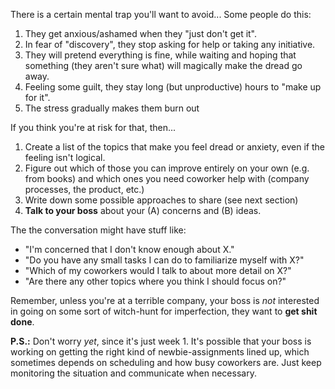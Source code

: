  There is a certain mental trap you'll want to avoid... Some people do this:

1. They get anxious/ashamed when they "just don't get it".
2. In fear of "discovery", they stop asking for help or taking any initiative. 
3. They will pretend everything is fine, while waiting and hoping that something (they aren't sure what) will magically make the dread go away. 
4. Feeling some guilt, they stay long (but unproductive) hours to "make up for it". 
5. The stress gradually makes them burn out

If you think you're at risk for that, then...

1. Create a list of the topics that make you feel dread or anxiety, even if the feeling isn't logical.
2. Figure out which of those you can improve entirely on your own (e.g. from books) and which ones you need coworker help with (company processes, the product, etc.)
3. Write down some possible approaches to share (see next section)
4. **Talk to your boss** about your (A) concerns and (B) ideas.

The the conversation might have stuff like:

* "I'm concerned that I don't know enough about X." 
* "Do you have any small tasks I can do to familiarize myself with X?"
* "Which of my coworkers would I talk to about more detail on X?"
* "Are there any other topics where you think I should focus on?"

Remember, unless you're at a terrible company, your boss is *not* interested in going on some sort of witch-hunt for imperfection, they want to **get shit done**. 

**P.S.:** Don't worry *yet*, since it's just week 1. It's possible that your boss is working on getting the right kind of newbie-assignments lined up, which sometimes depends on scheduling and how busy coworkers are. Just keep monitoring the situation and communicate when necessary. 